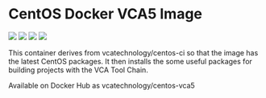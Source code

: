 # CentOS Docker VCA5 Image

[![](https://images.microbadger.com/badges/image/vcatechnology/centos-vca5.svg)](http://microbadger.com/images/vcatechnology/centos-vca5 "Image Layers") [![](https://images.microbadger.com/badges/version/vcatechnology/centos.svg)](http://microbadger.com/images/vcatechnology/centos-vca5 "Image Version") [![](https://images.microbadger.com/badges/license/vcatechnology/centos-vca5.svg)](https://microbadger.com/images/vcatechnology/centos-vca5 "Image License")  [![](https://images.microbadger.com/badges/commit/vcatechnology/centos-vca5.svg)](https://github.com/vcatechnology/docker-centos-vca5 "Image Commit")

This container derives from vcatechnology/centos-ci so that the image has the latest CentOS packages. It then installs the some useful packages for building projects with the VCA Tool Chain.

Available on Docker Hub as vcatechnology/centos-vca5
